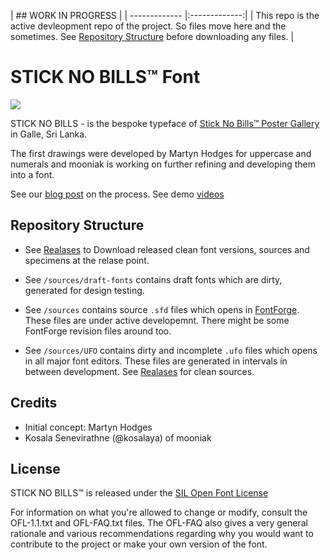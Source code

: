 
| ## WORK IN PROGRESS      | 
| ------------- |:-------------:| 
| This repo is the active devleopment repo of the project. So files move here and the sometimes. See [Repository Structure](#repository-structure) before downloading any files.       | 



STICK NO BILLS™ Font
===================

![](https://raw.githubusercontent.com/mooniak/stick-no-bills-microsite/gh-pages/images/stick_no_bills_font.png)

STICK NO BILLS - is the bespoke typeface of [Stick No Bills™ Poster Gallery](http://sticknobillsonline.com/) in Galle, Sri Lanka.

The first drawings were developed by Martyn Hodges for uppercase and numerals and mooniak is working on further refining and developing them into a font.

See our [blog post](http://blog.mooniak.com/tagged/sticknobillsfont) on the process.
See demo [videos](https://www.youtube.com/playlist?list=PLpw12zH02-AlMNu3QMfNtlES1UXHR_0v-)

## Repository Structure

- See [Realases](https://github.com/mooniak/stick-no-bills-font/releases) to Download released clean font versions, sources and specimens at the relase point.

- See `/sources/draft-fonts` contains draft fonts which are dirty, generated for design testing.

- See `/sources` contains source `.sfd` files which opens in [FontForge](http://fontforge.github.io/en-US/). These files are under active developemnt. There might be some FontForge revision files around too.

- See `/sources/UFO` contains dirty and incomplete `.ufo` files which opens in all major font editors. These files are generated in intervals in between development. See [Realases](https://github.com/mooniak/stick-no-bills-font/releases) for clean sources.


## Credits

- Initial concept: Martyn Hodges
- Kosala Senevirathne (@kosalaya) of mooniak


## License

STICK NO BILLS™ is released under the  [SIL Open Font License](http://scripts.sil.org/OFL)

For information on what you're allowed to change or modify, consult the
OFL-1.1.txt and OFL-FAQ.txt files. The OFL-FAQ also gives a very general
rationale and various recommendations regarding why you would want to
contribute to the project or make your own version of the font.
